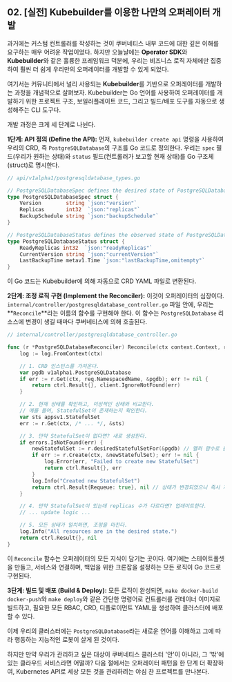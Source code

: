 ## 02\. [실전] Kubebuilder를 이용한 나만의 오퍼레이터 개발

과거에는 커스텀 컨트롤러를 작성하는 것이 쿠버네티스 내부 코드에 대한 깊은 이해를 요구하는 매우 어려운 작업이었다. 하지만 오늘날에는 **Operator SDK**와 **Kubebuilder**와 같은 훌륭한 프레임워크 덕분에, 우리는 비즈니스 로직 자체에만 집중하여 훨씬 더 쉽게 우리만의 오퍼레이터를 개발할 수 있게 되었다.

여기서는 커뮤니티에서 널리 사용되는 **Kubebuilder**를 기반으로 오퍼레이터를 개발하는 과정을 개념적으로 살펴보자. Kubebuilder는 Go 언어를 사용하여 오퍼레이터를 개발하기 위한 프로젝트 구조, 보일러플레이트 코드, 그리고 빌드/배포 도구를 자동으로 생성해주는 CLI 도구다.

개발 과정은 크게 세 단계로 나뉜다.

**1단계: API 정의 (Define the API):**
먼저, `kubebuilder create api` 명령을 사용하여 우리의 CRD, 즉 `PostgreSQLDatabase`의 구조를 Go 코드로 정의한다. 우리는 `spec` 필드(우리가 원하는 상태)와 `status` 필드(컨트롤러가 보고할 현재 상태)를 Go 구조체(struct)로 명시한다.

```go
// api/v1alpha1/postgresqldatabase_types.go

// PostgreSQLDatabaseSpec defines the desired state of PostgreSQLDatabase
type PostgreSQLDatabaseSpec struct {
	Version        string `json:"version"`
	Replicas       int32  `json:"replicas"`
	BackupSchedule string `json:"backupSchedule"`
}

// PostgreSQLDatabaseStatus defines the observed state of PostgreSQLDatabase
type PostgreSQLDatabaseStatus struct {
	ReadyReplicas int32  `json:"readyReplicas"`
	CurrentVersion string `json:"currentVersion"`
	LastBackupTime metav1.Time `json:"lastBackupTime,omitempty"`
}
```

이 Go 코드는 Kubebuilder에 의해 자동으로 CRD YAML 파일로 변환된다.

**2단계: 조정 로직 구현 (Implement the Reconciler):**
이것이 오퍼레이터의 심장이다. `internal/controller/postgresqldatabase_controller.go` 파일 안에, 우리는 \*\*`Reconcile`\*\*라는 이름의 함수를 구현해야 한다. 이 함수는 `PostgreSQLDatabase` 리소스에 변경이 생길 때마다 쿠버네티스에 의해 호출된다.

```go
// internal/controller/postgresqldatabase_controller.go

func (r *PostgreSQLDatabaseReconciler) Reconcile(ctx context.Context, req ctrl.Request) (ctrl.Result, error) {
	log := log.FromContext(ctx)

	// 1. CRD 인스턴스를 가져온다.
	var pgdb v1alpha1.PostgreSQLDatabase
	if err := r.Get(ctx, req.NamespacedName, &pgdb); err != nil {
		return ctrl.Result{}, client.IgnoreNotFound(err)
	}

	// 2. 현재 상태를 확인하고, 이상적인 상태와 비교한다.
	// 예를 들어, StatefulSet이 존재하는지 확인한다.
	var sts appsv1.StatefulSet
	err := r.Get(ctx, /* ... */, &sts)

	// 3. 만약 StatefulSet이 없다면? 새로 생성한다.
	if errors.IsNotFound(err) {
		newStatefulSet := r.desiredStatefulSetFor(&pgdb) // 헬퍼 함수로 원하는 상태의 StatefulSet 정의
		if err := r.Create(ctx, &newStatefulSet); err != nil {
			log.Error(err, "Failed to create new StatefulSet")
			return ctrl.Result{}, err
		}
		log.Info("Created new StatefulSet")
		return ctrl.Result{Requeue: true}, nil // 상태가 변경되었으니 즉시 재조정 요청
	}

	// 4. 만약 StatefulSet이 있는데 replicas 수가 다르다면? 업데이트한다.
    // ... update logic ...

	// 5. 모든 상태가 일치하면, 조정을 마친다.
	log.Info("All resources are in the desired state.")
	return ctrl.Result{}, nil
}
```

이 `Reconcile` 함수는 오퍼레이터의 모든 지식이 담기는 곳이다. 여기에는 스테이트풀셋을 만들고, 서비스와 연결하며, 백업을 위한 크론잡을 설정하는 모든 로직이 Go 코드로 구현된다.

**3단계: 빌드 및 배포 (Build & Deploy):**
모든 로직이 완성되면, `make docker-build docker-push`와 `make deploy`와 같은 간단한 명령어로 컨트롤러를 컨테이너 이미지로 빌드하고, 필요한 모든 RBAC, CRD, 디플로이먼트 YAML을 생성하여 클러스터에 배포할 수 있다.

이제 우리의 클러스터에는 `PostgreSQLDatabase`라는 새로운 언어를 이해하고 그에 따라 행동하는 지능적인 로봇이 살게 된 것이다.

하지만 만약 우리가 관리하고 싶은 대상이 쿠버네티스 클러스터 '안'이 아니라, 그 '밖'에 있는 클라우드 서비스라면 어떨까? 다음 절에서는 오퍼레이터 패턴을 한 단계 더 확장하여, Kubernetes API로 세상 모든 것을 관리하려는 야심 찬 프로젝트를 만나본다.